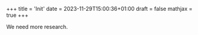 +++
title = 'Init'
date = 2023-11-29T15:00:36+01:00
draft = false
mathjax = true
+++

We need more research. 